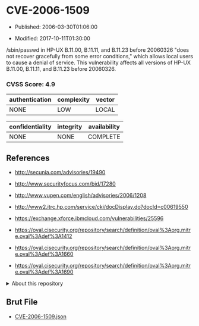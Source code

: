 # CVE-2006-1509

- Published: 2006-03-30T01:06:00

- Modified: 2017-10-11T01:30:00

/sbin/passwd in HP-UX B.11.00, B.11.11, and B.11.23 before 20060326 "does not recover gracefully from some error conditions," which allows local users to cause a denial of service. This vulnerability affects all versions of HP-UX B.11.00, B.11.11, and B.11.23 before 20060326.

### CVSS Score: **4.9**

| authentication | complexity | vector |
| --- | --- | --- |
| NONE | LOW | LOCAL |

| confidentiality | integrity | availability |
| --- | --- | --- |
| NONE | NONE | COMPLETE |

## References

* http://secunia.com/advisories/19490

* http://www.securityfocus.com/bid/17280

* http://www.vupen.com/english/advisories/2006/1208

* http://www2.itrc.hp.com/service/cki/docDisplay.do?docId=c00619550

* https://exchange.xforce.ibmcloud.com/vulnerabilities/25596

* https://oval.cisecurity.org/repository/search/definition/oval%3Aorg.mitre.oval%3Adef%3A1412

* https://oval.cisecurity.org/repository/search/definition/oval%3Aorg.mitre.oval%3Adef%3A1660

* https://oval.cisecurity.org/repository/search/definition/oval%3Aorg.mitre.oval%3Adef%3A1690

<details>
<summary>About this repository</summary> 

  This repository is part of the project [Live Hack CVE](https://github.com/Live-Hack-CVE). Main website can be found [www.live-hack.org](https://www.live-hack.org) 
  
  Made by [Sn0wAlice](https://github.com/Sn0wAlice) for the people that care about security and need to have a feed of the latest CVEs. Hope you enjoy it, don't forget to star the repo and follow me on [Twitter](https://twitter.com/Sn0wAlice) and [Github](https://github.com/Sn0wAlice). And that is my [personnal website](https://www.alice-snow.me/)

  - [Home Page](https://github.com/Live-Hack-CVE)
  - [Framework](https://github.com/Live-Hack-CVE/cve-framework)
  - [CVE database](https://github.com/Live-Hack-CVE/full_database)
  - [Changelog](https://github.com/Live-Hack-CVE/Changelog)
</details>

## Brut File

* [CVE-2006-1509.json](https://raw.githubusercontent.com/Live-Hack-CVE/full_database/main/cves/2006/CVE-2006-1509.json)

